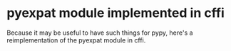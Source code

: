 # pyexpat module implemented in cffi

Because it may be useful to have such things for pypy, here's a
reimplementation of the pyexpat module in cffi.
